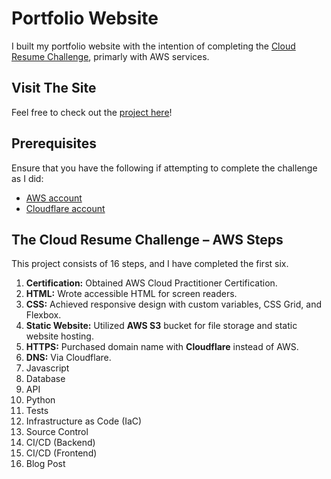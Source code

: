 # Portfolio Website

I built my portfolio website with the intention of completing the [Cloud Resume Challenge](https://cloudresumechallenge.dev/docs/the-challenge/aws/), primarly with AWS services.

## Visit The Site

Feel free to check out the [project here](https://www.barronbytes.com/)!

## Prerequisites

Ensure that you have the following if attempting to complete the challenge as I did:

- [AWS account](https://aws.amazon.com/)
- [Cloudflare account](https://www.cloudflare.com/)

## The Cloud Resume Challenge – AWS Steps

This project consists of 16 steps, and I have completed the first six.

1. **Certification:** Obtained AWS Cloud Practitioner Certification.
2. **HTML:** Wrote accessible HTML for screen readers.
3. **CSS:** Achieved responsive design with custom variables, CSS Grid, and Flexbox.
4. **Static Website:** Utilized **AWS S3** bucket for file storage and static website hosting.
5. **HTTPS:** Purchased domain name with **Cloudflare** instead of AWS.
6. **DNS:** Via Cloudflare.
7. Javascript
8. Database
9. API
10. Python
11. Tests
12. Infrastructure as Code (IaC)
13. Source Control
14. CI/CD (Backend)
15. CI/CD (Frontend)
16. Blog Post

